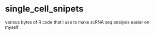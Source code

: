 # single_cell_snipets
various bytes of R code that I use to make scRNA seq analysis easier on myself
